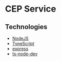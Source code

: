 # CEP Service

## Technologies
* [NodeJS](https://nodejs.org/)
* [TypeScript](https://www.typescriptlang.org/)
* [express](https://expressjs.com/)
* [ts-node-dev](https://github.com/whitecolor/ts-node-dev)
